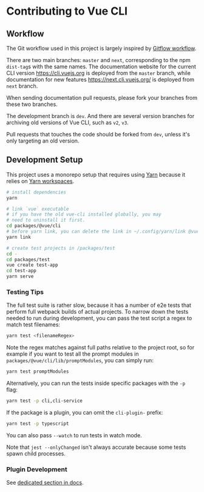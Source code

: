 # Contributing to Vue CLI

## Workflow

The Git workflow used in this project is largely inspired by [Gitflow workflow](https://www.atlassian.com/git/tutorials/comparing-workflows/gitflow-workflow).

There are two main branches: `master` and `next`, corresponding to the npm `dist-tag`s with the same names.
The documentation website for the current CLI version <https://cli.vuejs.org> is deployed from the `master` branch, while documentation for new features <https://next.cli.vuejs.org/> is deployed from `next` branch.

When sending documentation pull requests, please fork your branches from these two branches.

The development branch is `dev`.
And there are several version branches for archiving old versions of Vue CLI, such as `v2`, `v3`.

Pull requests that touches the code should be forked from `dev`, unless it's only targeting an old version.

## Development Setup

This project uses a monorepo setup that requires using [Yarn](https://yarnpkg.com) because it relies on [Yarn workspaces](https://yarnpkg.com/blog/2017/08/02/introducing-workspaces/).

``` sh
# install dependencies
yarn

# link `vue` executable
# if you have the old vue-cli installed globally, you may
# need to uninstall it first.
cd packages/@vue/cli
# before yarn link, you can delete the link in ~/.config/yarn/link @vue (refer iissue: [yarn link error message is not helpful](https://github.com/yarnpkg/yarn/issues/7054))
yarn link

# create test projects in /packages/test
cd -
cd packages/test
vue create test-app
cd test-app
yarn serve
```

### Testing Tips

The full test suite is rather slow, because it has a number of e2e tests that perform full webpack builds of actual projects. To narrow down the tests needed to run during development, you can pass the test script a regex to match test filenames:

``` sh
yarn test <filenameRegex>
```

Note the regex matches against full paths relative to the project root, so for example if you want to test all the prompt modules in `packages/@vue/cli/lib/promptModules`, you can simply run:

``` sh
yarn test promptModules
```

Alternatively, you can run the tests inside specific packages with the `-p` flag:

``` sh
yarn test -p cli,cli-service
```

If the package is a plugin, you can omit the `cli-plugin-` prefix:

``` sh
yarn test -p typescript
```

You can also pass `--watch` to run tests in watch mode.

Note that `jest --onlyChanged` isn't always accurate because some tests spawn child processes.

### Plugin Development

See [dedicated section in docs](https://cli.vuejs.org/dev-guide/plugin-dev.html).

